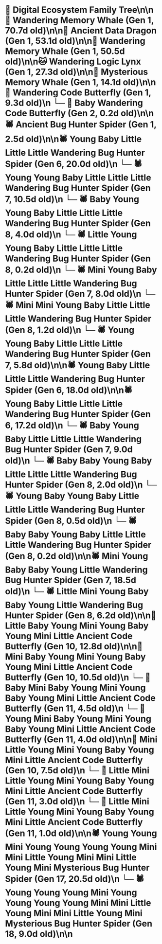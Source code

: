 # 🌳 Digital Ecosystem Family Tree\n\n🐋 Wandering Memory Whale (Gen 1, 70.7d old)\n\n🐉 Ancient Data Dragon (Gen 1, 53.1d old)\n\n🐋 Wandering Memory Whale (Gen 1, 50.5d old)\n\n🐱 Wandering Logic Lynx (Gen 1, 27.3d old)\n\n🐋 Mysterious Memory Whale (Gen 1, 14.1d old)\n\n🦋 Wandering Code Butterfly (Gen 1, 9.3d old)\n  └─ 🦋 Baby Wandering Code Butterfly (Gen 2, 0.2d old)\n\n🕷️ Ancient Bug Hunter Spider (Gen 1, 2.5d old)\n\n🕷️ Young Baby Little Little Little Wandering Bug Hunter Spider (Gen 6, 20.0d old)\n  └─ 🕷️ Young Young Baby Little Little Little Wandering Bug Hunter Spider (Gen 7, 10.5d old)\n    └─ 🕷️ Baby Young Young Baby Little Little Little Wandering Bug Hunter Spider (Gen 8, 4.0d old)\n    └─ 🕷️ Little Young Young Baby Little Little Little Wandering Bug Hunter Spider (Gen 8, 0.2d old)\n  └─ 🕷️ Mini Young Baby Little Little Little Wandering Bug Hunter Spider (Gen 7, 8.0d old)\n    └─ 🕷️ Mini Mini Young Baby Little Little Little Wandering Bug Hunter Spider (Gen 8, 1.2d old)\n  └─ 🕷️ Young Young Baby Little Little Little Wandering Bug Hunter Spider (Gen 7, 5.8d old)\n\n🕷️ Young Baby Little Little Little Wandering Bug Hunter Spider (Gen 6, 18.0d old)\n\n🕷️ Young Baby Little Little Little Wandering Bug Hunter Spider (Gen 6, 17.2d old)\n  └─ 🕷️ Baby Young Baby Little Little Little Wandering Bug Hunter Spider (Gen 7, 9.0d old)\n    └─ 🕷️ Baby Baby Young Baby Little Little Little Wandering Bug Hunter Spider (Gen 8, 2.0d old)\n    └─ 🕷️ Young Baby Young Baby Little Little Little Wandering Bug Hunter Spider (Gen 8, 0.5d old)\n    └─ 🕷️ Baby Baby Young Baby Little Little Little Wandering Bug Hunter Spider (Gen 8, 0.2d old)\n\n🕷️ Mini Young Baby Baby Young Little Wandering Bug Hunter Spider (Gen 7, 18.5d old)\n  └─ 🕷️ Little Mini Young Baby Baby Young Little Wandering Bug Hunter Spider (Gen 8, 6.2d old)\n\n🦋 Little Baby Young Mini Young Baby Young Mini Little Ancient Code Butterfly (Gen 10, 12.8d old)\n\n🦋 Mini Baby Young Mini Young Baby Young Mini Little Ancient Code Butterfly (Gen 10, 10.5d old)\n  └─ 🦋 Baby Mini Baby Young Mini Young Baby Young Mini Little Ancient Code Butterfly (Gen 11, 4.5d old)\n  └─ 🦋 Young Mini Baby Young Mini Young Baby Young Mini Little Ancient Code Butterfly (Gen 11, 4.0d old)\n\n🦋 Mini Little Young Mini Young Baby Young Mini Little Ancient Code Butterfly (Gen 10, 7.5d old)\n  └─ 🦋 Little Mini Little Young Mini Young Baby Young Mini Little Ancient Code Butterfly (Gen 11, 3.0d old)\n  └─ 🦋 Little Mini Little Young Mini Young Baby Young Mini Little Ancient Code Butterfly (Gen 11, 1.0d old)\n\n🕷️ Young Young Mini Young Young Young Young Mini Mini Little Young Mini Mini Little Young Mini Mysterious Bug Hunter Spider (Gen 17, 20.5d old)\n  └─ 🕷️ Young Young Young Mini Young Young Young Young Mini Mini Little Young Mini Mini Little Young Mini Mysterious Bug Hunter Spider (Gen 18, 9.0d old)\n\n